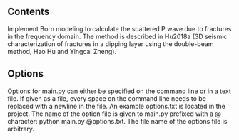 ## Contents

Implement Born modeling to calculate the scattered P wave due to fractures in the
frequency domain. The method is described in Hu2018a (3D seismic characterization
of fractures in a dipping layer using the double-beam method, Hao Hu and Yingcai Zheng).

## Options

Options for main.py can either be specified on the command line or in a text file.
If given as a file, every space on the command line needs to be replaced with a newline
in the file. An example options.txt is located in the project. The name of the option 
file is given to main.py prefixed with a @ character: python main.py @options.txt.
The file name of the options file is arbitrary.
